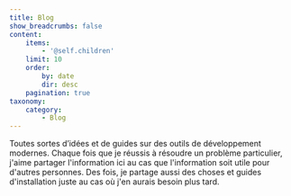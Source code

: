 ```yaml
---
title: Blog
show_breadcrumbs: false
content:
    items:
        - '@self.children'
    limit: 10
    order:
        by: date
        dir: desc
    pagination: true
taxonomy:
    category:
        - Blog
---
```


Toutes sortes d’idées et de guides sur des outils de développement modernes. Chaque fois que je réussis à résoudre un problème particulier, j'aime partager l'information ici au cas que l'information soit utile pour d'autres personnes. Des fois, je partage aussi des choses et guides d'installation juste au cas où j'en aurais besoin plus tard.
